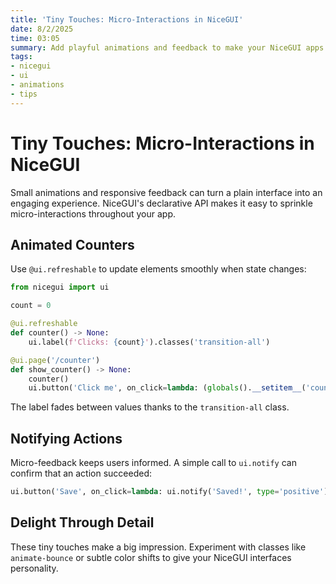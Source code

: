 ```yaml
---
title: 'Tiny Touches: Micro-Interactions in NiceGUI'
date: 8/2/2025
time: 03:05
summary: Add playful animations and feedback to make your NiceGUI apps feel alive.
tags:
- nicegui
- ui
- animations
- tips
---
```


# Tiny Touches: Micro-Interactions in NiceGUI

Small animations and responsive feedback can turn a plain interface into an engaging experience. NiceGUI's declarative API makes it easy to sprinkle micro-interactions throughout your app.

## Animated Counters

Use `@ui.refreshable` to update elements smoothly when state changes:

```python
from nicegui import ui

count = 0

@ui.refreshable
def counter() -> None:
    ui.label(f'Clicks: {count}').classes('transition-all')

@ui.page('/counter')
def show_counter() -> None:
    counter()
    ui.button('Click me', on_click=lambda: (globals().__setitem__('count', count + 1), counter.refresh()))
```

The label fades between values thanks to the `transition-all` class.

## Notifying Actions

Micro-feedback keeps users informed. A simple call to `ui.notify` can confirm that an action succeeded:

```python
ui.button('Save', on_click=lambda: ui.notify('Saved!', type='positive'))
```

## Delight Through Detail

These tiny touches make a big impression. Experiment with classes like `animate-bounce` or subtle color shifts to give your NiceGUI interfaces personality.

